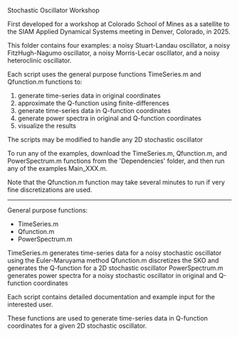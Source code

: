Stochastic Oscillator Workshop

First developed for a workshop at Colorado School of Mines as a satellite to the SIAM 
Applied Dynamical Systems meeting in Denver, Colorado, in 2025.

This folder contains four examples: a noisy Stuart-Landau oscillator, a noisy FitzHugh-Nagumo oscillator, a noisy Morris-Lecar oscillator, 
and a noisy heteroclinic oscillator.

Each script uses the general purpose functions TimeSeries.m and Qfunction.m functions to:
  1. generate time-series data in original coordinates
  2. approximate the Q-function using finite-differences
  3. generate time-series data in Q-function coordinates
  4. generate power spectra in original and Q-function coordinates
  5. visualize the results

The scripts may be modified to handle any 2D stochastic oscillator

To run any of the examples, download the TimeSeries.m, Qfunction.m, and PowerSpectrum.m functions from the 'Dependencies' folder, 
and then run any of the examples Main_XXX.m.

Note that the Qfunction.m function may take several minutes to run if very fine discretizations are used.

---

General purpose functions:

- TimeSeries.m
- Qfunction.m
- PowerSpectrum.m

TimeSeries.m generates time-series data for a noisy stochastic oscillator using the Euler-Maruyama method
Qfunction.m discretizes the SKO and generates the Q-function for a 2D stochastic oscillator
PowerSpectrum.m generates power spectra for a noisy stochastic oscillator in original and Q-function coordinates

Each script contains detailed documentation and example input for the interested user.

These functions are used to generate time-series data in Q-function coordinates for a given 2D stochastic oscillator.


